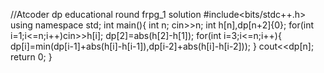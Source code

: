 //Atcoder dp educational round frpg_1 solution
#include<bits/stdc++.h>
using namespace std;
int main(){
    int n;
    cin>>n;
    int h[n],dp[n+2]{0};
    for(int i=1;i<=n;i++)cin>>h[i];
    dp[2]=abs(h[2]-h[1]);
    for(int i=3;i<=n;i++){
        dp[i]=min(dp[i-1]+abs(h[i]-h[i-1]),dp[i-2]+abs(h[i]-h[i-2]));
    }
    cout<<dp[n];
return 0;
}
